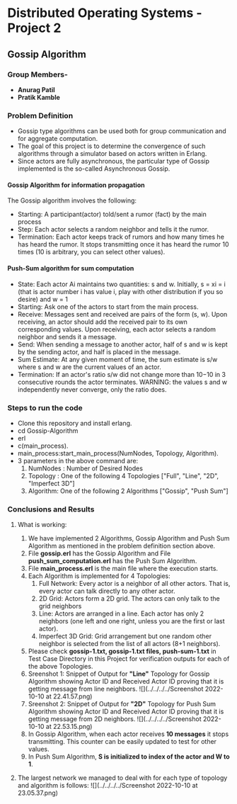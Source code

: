 # **Distributed Operating Systems - Project 2**

## Gossip Algorithm

### **Group Members-**
* **Anurag Patil**
* **Pratik Kamble**

### Problem Definition
* Gossip type algorithms can be used both for group communication and for aggregate computation. 
* The goal of this project is to determine the convergence of such algorithms through a simulator based on actors written in Erlang. 
* Since actors are fully asynchronous, the particular type of Gossip implemented is the so-called Asynchronous Gossip.

#### Gossip Algorithm for information propagation 
The Gossip algorithm involves the following:
* Starting: A participant(actor) told/sent a rumor (fact) by the main process
* Step: Each actor selects a random neighbor and tells it the rumor.
* Termination: Each actor keeps track of rumors and how many times he has heard the rumor. It stops transmitting once it has heard the rumor 10 times (10 is arbitrary, you can select other values).

#### Push-Sum algorithm for sum computation
* State: Each actor Ai maintains two quantities: s and w. Initially, s  = xi = i (that is actor number i has value i, play with other distribution if you so desire) and w = 1
* Starting: Ask one of the actors to start from the main process.
* Receive: Messages sent and received are pairs of the form (s, w). Upon receiving, an actor should add the received pair to its own corresponding values. Upon receiving, each actor selects a random neighbor and sends it a message.
* Send: When sending a message to another actor, half of s and w is kept by the sending actor, and half is placed in the message.
* Sum Estimate: At any given moment of time, the sum estimate is s/w where s and w are the current values of an actor.
* Termination: If an actor's ratio s/w did not change more than 10−10 in 3 consecutive rounds the actor terminates. WARNING: the values s and w independently never converge, only the ratio does.

### Steps to run the code
* Clone this repository and install erlang.
* cd Gossip-Algorithm
* erl
* c(main_process).
* main_process:start_main_process(NumNodes, Topology, Algorithm).
* 3 parameters in the above command are:
  1. NumNodes : Number of Desired Nodes 
  2. Topology : One of the following 4 Topologies ["Full", "Line", "2D", "Imperfect 3D"]
  3. Algorithm: One of the following 2 Algorithms ["Gossip", "Push Sum"]


### Conclusions and Results

1. What is working:
    1. We have implemented 2 Algorithms, Gossip Algorithm and Push Sum Algorithm as mentioned in the problem definition section above.
    2. File **gossip.erl** has the Gossip Algorithm and File **push_sum_computation.erl** has the Push Sum Algorithm.
    3. File **main_process.erl** is the main file where the execution starts.
    4. Each Algorithm is implemented for 4 Topologies: 
       1. Full Network: Every actor is a neighbor of all other actors. That is, every actor can talk directly to any other actor.
       2. 2D Grid: Actors form a 2D grid. The actors can only talk to the grid neighbors
       3. Line: Actors are arranged in a line. Each actor has only 2 neighbors (one left and one right, unless you are the first or last actor).
       4. Imperfect 3D Grid: Grid arrangement but one random other neighbor is selected from the list of all actors (8+1 neighbors).
    5. Please check **gossip-1.txt, gossip-1.txt files, push-sum-1.txt** in Test Case Directory in this Project for verification outputs for each of the above Topologies.
    6. Sreenshot 1: Snippet of Output for **"Line"** Topology for Gossip Algorithm showing Actor ID and Received Actor ID proving that it is getting message from line neighbors.
    ![](../../../../Screenshot 2022-10-10 at 22.41.57.png)
    7. Sreenshot 2: Snippet of Output for **"2D"** Topology for Push Sum Algorithm showing Actor ID and Received Actor ID proving that it is getting message from 2D neighbors.
   ![](../../../../Screenshot 2022-10-10 at 22.53.15.png)
    8. In Gossip Algorithm, when each actor receives **10 messages** it stops transmitting. This counter can be easily updated to test for other values.
    9. In Push Sum Algorithm, **S is initialized to index of the actor and W to 1**.


2. The largest network we managed to deal with for each type of topology and algorithm is follows: 
   ![](../../../../Screenshot 2022-10-10 at 23.05.37.png)
